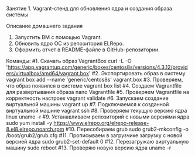 Занятие 1. Vagrant-стенд для обновления ядра и создания образа системы

Описание домашнего задания
1) Запустить ВМ с помощью Vagrant.
2) Обновить ядро ОС из репозитория ELRepo.
3) Оформить отчет в README-файле в GitHub-репозитории.

Команды:
#1. Скачать образ VagrantBox
curl -L -O 'https://app.vagrantup.com/generic/boxes/centos8s/versions/4.3.12/providers/virtualbox/amd64/vagrant.box' 
#2. Экспортировать образ в систему
vagrant box add --name 'generic/centos8s' vagrant.box
#3. Проверяем, что образ появился в системе
vagrant box list
#4. Создаем Vagrantfile для развертывания образа
nano Vagrantfile
#5. Проверяем Vagrantfile на корректность настроек
vagrant validate
#6. Запускаем создание виртуальной машины 
vagrant up
#7. Подключаемся к созданной виртуальной машине
vagrant ssh
#8. Проверяем текущую версию ядра linux
uname -r
#9. Устанавливаем репозиторий с новыми версиями ядра
sudo yum install -y https://www.elrepo.org/elrepo-release-8.el8.elrepo.noarch.rpm
#10. Пересобираем grub
sudo grub2-mkconfig -o /boot/grub2/grub.cfg
#11. Прописываем в загрузчике загрузку с новой версией ядра
sudo grub2-set-default 0
#12. Перезагружаю виртуальную машину
sudo reboot
#13. Проверяю новую версию ядра
uname -r

